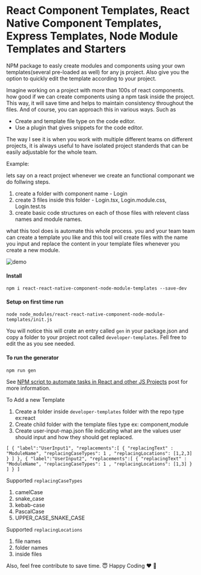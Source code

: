 # React Component Templates, React Native Component Templates, Express Templates, Node Module Templates and Starters  

NPM package to easly create modules and components using your own templates(several pre-loaded as well) for any js project. Also give you the option to quickly edit the template according to your project.

Imagine working on a project with more than 100s of react components. how good if we can create components using a npm task inside the project. This way, it will save time and helps to maintain consistency throughout the files. And of course, you can approach this in various ways. Such as

 - Create and template file type on the code editor.
 - Use a plugin that gives snippets for the code editor.

The way I see it is when you work with multiple different teams on different projects, it is always useful to have isolated project standerds that can be easily adjustable for the whole team.

Example: 

lets say on a react project whenever we create an functional componant we do follwing steps.

1. create a folder with component name - Login
2. create 3 files inside this folder - Login.tsx,  Login.module.css, Login.test.ts
3. create basic code structures on each of those files with relevent class names and module names. 

what this tool does is automate this whole process. you and your team team can create a template you like and this tool will create files with the name you input and replace the content in your template files whenever you create a new module. 

![demo](https://github.com/razorRun/react-react-native-component-node-module-templates/blob/main/demo.gif?raw=true)

#### Install

`npm i react-react-native-component-node-module-templates --save-dev`

#### Setup on first time run

`node node_modules/react-react-native-component-node-module-templates/init.js`

You will notice this will crate an entry called `gen` in your package.json and copy a folder to your project root called 
`developer-templates`. Fell free to edit the as you see needed.  

#### To run the generator 

`npm run gen`

See [NPM script to automate tasks in React and other JS Projects](https://roshan.digital/npm-script-to-save-time-react-project/) post for more information.

To Add a new Template 
 1. Create a folder inside `developer-templates` folder with the repo type ex:react
 2. Create child folder with the template files type ex: component,module 
 3. Create user-input-map.json file indicating what are the values user should input and how they should get replaced.
 
 `
[
  {
    "label":"UserInput1",
    "replacements":[
      {
        "replacingText" : "ModuleName",
        "replacingCaseTypes": 1 ,
        "replacingLocations": [1,2,3]
      }
    ]
  },
  {
    "label":"UserInput2",
    "replacements":[
      {
        "replacingText" : "ModuleName",
        "replacingCaseTypes": 1 ,
        "replacingLocations": [1,3]
      }
    ]
  }
]
 `
 
Supported `replacingCaseTypes`
1. camelCase 
2. snake_case 
3. kebab-case
4. PascalCase
5. UPPER_CASE_SNAKE_CASE

Supported `replacingLocations`

1. file names  
2. folder names
3. inside files 

Also, feel free contribute to save time. :innocent: Happy Coding :heart: :muscle:


